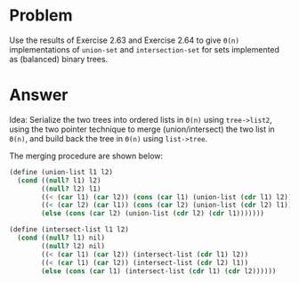 # Problem
Use the results of Exercise 2.63 and Exercise 2.64 to give `Θ(n)` implementations of `union-set` and `intersection-set` for sets implemented as (balanced) binary trees.

# Answer

Idea: Serialize the two trees into ordered lists in `Θ(n)` using `tree->list2`, using the two pointer technique to merge (union/intersect) the two list in `Θ(n)`, and build back the tree in `Θ(n)` using `list->tree`.

The merging procedure are shown below:

```scheme
(define (union-list l1 l2)
  (cond ((null? l1) l2)
        ((null? l2) l1)
        ((< (car l1) (car l2)) (cons (car l1) (union-list (cdr l1) l2)))
        ((< (car l2) (car l1)) (cons (car l2) (union-list (cdr l2) l1)))
        (else (cons (car l2) (union-list (cdr l2) (cdr l1)))))))

(define (intersect-list l1 l2)
  (cond ((null? l1) nil)
        ((null? l2) nil)
        ((< (car l1) (car l2)) (intersect-list (cdr l1) l2))
        ((< (car l1) (car l2)) (intersect-list (cdr l2) l1))
        (else (cons (car l1) (intersect-list (cdr l1) (cdr l2))))))
```
